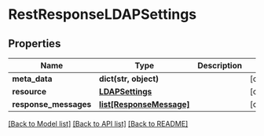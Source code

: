 # RestResponseLDAPSettings

## Properties
Name | Type | Description | Notes
------------ | ------------- | ------------- | -------------
**meta_data** | **dict(str, object)** |  | [optional] 
**resource** | [**LDAPSettings**](LDAPSettings.md) |  | [optional] 
**response_messages** | [**list[ResponseMessage]**](ResponseMessage.md) |  | [optional] 

[[Back to Model list]](../README.md#documentation-for-models) [[Back to API list]](../README.md#documentation-for-api-endpoints) [[Back to README]](../README.md)

